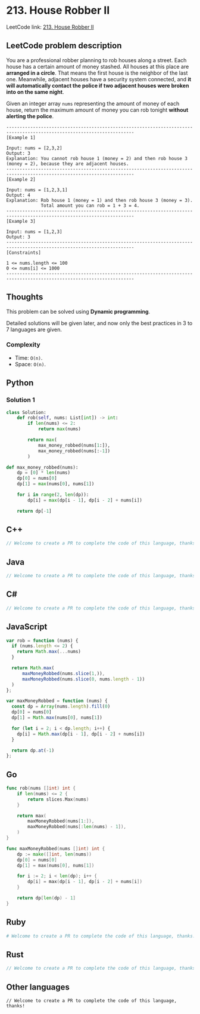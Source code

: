 # 213. House Robber II
LeetCode link: [213. House Robber II](https://leetcode.com/problems/house-robber-ii/)

## LeetCode problem description
You are a professional robber planning to rob houses along a street. Each house has a certain amount of money stashed. All houses at this place are **arranged in a circle**. That means the first house is the neighbor of the last one. Meanwhile, adjacent houses have a security system connected, and **it will automatically contact the police if two adjacent houses were broken into on the same night**.

Given an integer array `nums` representing the amount of money of each house, return the maximum amount of money you can rob tonight **without alerting the police**.

```
----------------------------------------------------------------------------------------------------------------------
[Example 1]

Input: nums = [2,3,2]
Output: 3
Explanation: You cannot rob house 1 (money = 2) and then rob house 3 (money = 2), because they are adjacent houses.
----------------------------------------------------------------------------------------------------------------------
[Example 2]

Input: nums = [1,2,3,1]
Output: 4
Explanation: Rob house 1 (money = 1) and then rob house 3 (money = 3).
             Total amount you can rob = 1 + 3 = 4.
----------------------------------------------------------------------------------------------------------------------
[Example 3]

Input: nums = [1,2,3]
Output: 3
----------------------------------------------------------------------------------------------------------------------
[Constraints]

1 <= nums.length <= 100
0 <= nums[i] <= 1000
----------------------------------------------------------------------------------------------------------------------
```

## Thoughts
This problem can be solved using **Dynamic programming**.

Detailed solutions will be given later, and now only the best practices in 3 to 7 languages are given.

### Complexity
* Time: `O(n)`.
* Space: `O(n)`.

## Python
### Solution 1
```python
class Solution:
    def rob(self, nums: List[int]) -> int:
        if len(nums) <= 2:
            return max(nums)

        return max(
            max_money_robbed(nums[1:]),
            max_money_robbed(nums[:-1])
        )

def max_money_robbed(nums):
    dp = [0] * len(nums)
    dp[0] = nums[0]
    dp[1] = max(nums[0], nums[1])

    for i in range(2, len(dp)):
        dp[i] = max(dp[i - 1], dp[i - 2] + nums[i])

    return dp[-1]
```

## C++
```cpp
// Welcome to create a PR to complete the code of this language, thanks!
```

## Java
```java
// Welcome to create a PR to complete the code of this language, thanks!
```

## C#
```c#
// Welcome to create a PR to complete the code of this language, thanks!
```

## JavaScript
```javascript
var rob = function (nums) {
  if (nums.length <= 2) {
    return Math.max(...nums)
  }

  return Math.max(
      maxMoneyRobbed(nums.slice(1,)),
      maxMoneyRobbed(nums.slice(0, nums.length - 1))
  )
};

var maxMoneyRobbed = function (nums) {
  const dp = Array(nums.length).fill(0)
  dp[0] = nums[0]
  dp[1] = Math.max(nums[0], nums[1])

  for (let i = 2; i < dp.length; i++) {
    dp[i] = Math.max(dp[i - 1], dp[i - 2] + nums[i])
  }

  return dp.at(-1)
};
```

## Go
```go
func rob(nums []int) int {
    if len(nums) <= 2 {
        return slices.Max(nums)
    }

    return max(
        maxMoneyRobbed(nums[1:]),
        maxMoneyRobbed(nums[:len(nums) - 1]),
    )
}

func maxMoneyRobbed(nums []int) int {
    dp := make([]int, len(nums))
    dp[0] = nums[0]
    dp[1] = max(nums[0], nums[1])

    for i := 2; i < len(dp); i++ {
        dp[i] = max(dp[i - 1], dp[i - 2] + nums[i])
    }

    return dp[len(dp) - 1]
}
```

## Ruby
```ruby
# Welcome to create a PR to complete the code of this language, thanks!
```

## Rust
```rust
// Welcome to create a PR to complete the code of this language, thanks!
```

## Other languages
```
// Welcome to create a PR to complete the code of this language, thanks!
```
